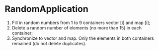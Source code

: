 # RandomApplication
1. Fill in random numbers from 1 to 9 containers vector [i] and map [i];
2. Delete a random number of elements (no more than 15) in each container;
3. Synchronize to vector and map. Only the elements in both containers remained
(do not delete duplicates).
